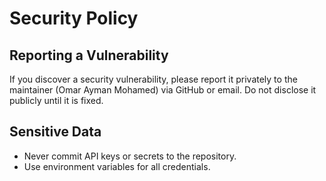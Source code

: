 # Security Policy

## Reporting a Vulnerability
If you discover a security vulnerability, please report it privately to the maintainer (Omar Ayman Mohamed) via GitHub or email. Do not disclose it publicly until it is fixed.

## Sensitive Data
- Never commit API keys or secrets to the repository.
- Use environment variables for all credentials.
